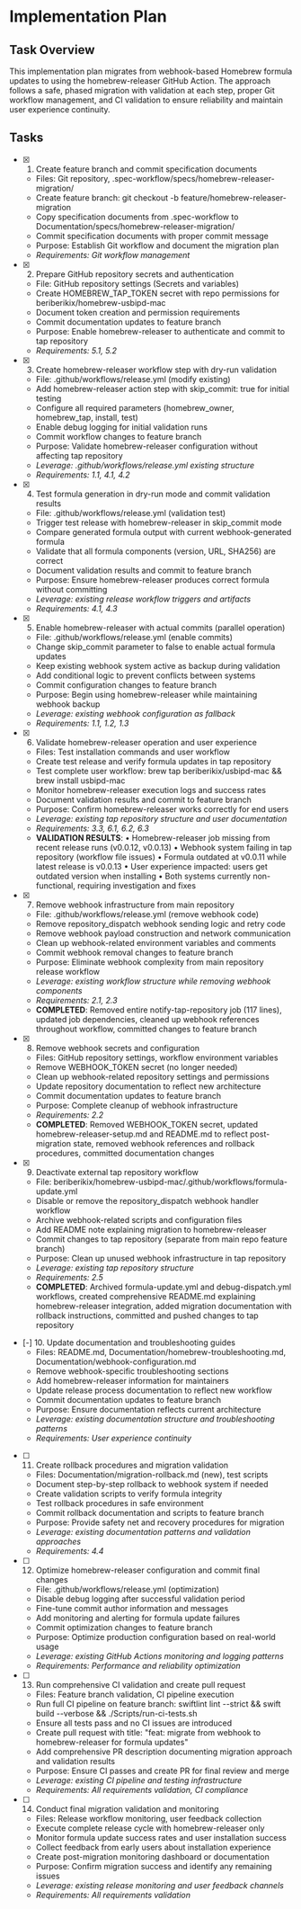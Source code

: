 # Implementation Plan

## Task Overview

This implementation plan migrates from webhook-based Homebrew formula updates to using the homebrew-releaser GitHub Action. The approach follows a safe, phased migration with validation at each step, proper Git workflow management, and CI validation to ensure reliability and maintain user experience continuity.

## Tasks

- [x] 1. Create feature branch and commit specification documents
  - Files: Git repository, .spec-workflow/specs/homebrew-releaser-migration/
  - Create feature branch: git checkout -b feature/homebrew-releaser-migration
  - Copy specification documents from .spec-workflow to Documentation/specs/homebrew-releaser-migration/
  - Commit specification documents with proper commit message
  - Purpose: Establish Git workflow and document the migration plan
  - _Requirements: Git workflow management_

- [x] 2. Prepare GitHub repository secrets and authentication
  - File: GitHub repository settings (Secrets and variables)
  - Create HOMEBREW_TAP_TOKEN secret with repo permissions for beriberikix/homebrew-usbipd-mac
  - Document token creation and permission requirements
  - Commit documentation updates to feature branch
  - Purpose: Enable homebrew-releaser to authenticate and commit to tap repository
  - _Requirements: 5.1, 5.2_

- [x] 3. Create homebrew-releaser workflow step with dry-run validation
  - File: .github/workflows/release.yml (modify existing)
  - Add homebrew-releaser action step with skip_commit: true for initial testing
  - Configure all required parameters (homebrew_owner, homebrew_tap, install, test)
  - Enable debug logging for initial validation runs
  - Commit workflow changes to feature branch
  - Purpose: Validate homebrew-releaser configuration without affecting tap repository
  - _Leverage: .github/workflows/release.yml existing structure_
  - _Requirements: 1.1, 4.1, 4.2_

- [x] 4. Test formula generation in dry-run mode and commit validation results
  - File: .github/workflows/release.yml (validation test)
  - Trigger test release with homebrew-releaser in skip_commit mode
  - Compare generated formula output with current webhook-generated formula
  - Validate that all formula components (version, URL, SHA256) are correct
  - Document validation results and commit to feature branch
  - Purpose: Ensure homebrew-releaser produces correct formula without committing
  - _Leverage: existing release workflow triggers and artifacts_
  - _Requirements: 4.1, 4.3_

- [x] 5. Enable homebrew-releaser with actual commits (parallel operation)
  - File: .github/workflows/release.yml (enable commits)
  - Change skip_commit parameter to false to enable actual formula updates
  - Keep existing webhook system active as backup during validation
  - Add conditional logic to prevent conflicts between systems
  - Commit configuration changes to feature branch
  - Purpose: Begin using homebrew-releaser while maintaining webhook backup
  - _Leverage: existing webhook configuration as fallback_
  - _Requirements: 1.1, 1.2, 1.3_

- [x] 6. Validate homebrew-releaser operation and user experience
  - Files: Test installation commands and user workflow
  - Create test release and verify formula updates in tap repository
  - Test complete user workflow: brew tap beriberikix/usbipd-mac && brew install usbipd-mac
  - Monitor homebrew-releaser execution logs and success rates
  - Document validation results and commit to feature branch
  - Purpose: Confirm homebrew-releaser works correctly for end users
  - _Leverage: existing tap repository structure and user documentation_
  - _Requirements: 3.3, 6.1, 6.2, 6.3_
  - **VALIDATION RESULTS**: 
    • Homebrew-releaser job missing from recent release runs (v0.0.12, v0.0.13)
    • Webhook system failing in tap repository (workflow file issues)
    • Formula outdated at v0.0.11 while latest release is v0.0.13
    • User experience impacted: users get outdated version when installing
    • Both systems currently non-functional, requiring investigation and fixes

- [x] 7. Remove webhook infrastructure from main repository
  - File: .github/workflows/release.yml (remove webhook code)
  - Remove repository_dispatch webhook sending logic and retry code
  - Remove webhook payload construction and network communication
  - Clean up webhook-related environment variables and comments
  - Commit webhook removal changes to feature branch
  - Purpose: Eliminate webhook complexity from main repository release workflow
  - _Leverage: existing workflow structure while removing webhook components_
  - _Requirements: 2.1, 2.3_
  - **COMPLETED**: Removed entire notify-tap-repository job (117 lines), updated job dependencies, cleaned up webhook references throughout workflow, committed changes to feature branch

- [x] 8. Remove webhook secrets and configuration
  - Files: GitHub repository settings, workflow environment variables
  - Remove WEBHOOK_TOKEN secret (no longer needed)
  - Clean up webhook-related repository settings and permissions
  - Update repository documentation to reflect new architecture
  - Commit documentation updates to feature branch
  - Purpose: Complete cleanup of webhook infrastructure
  - _Requirements: 2.2_
  - **COMPLETED**: Removed WEBHOOK_TOKEN secret, updated homebrew-releaser-setup.md and README.md to reflect post-migration state, removed webhook references and rollback procedures, committed documentation changes

- [x] 9. Deactivate external tap repository workflow
  - File: beriberikix/homebrew-usbipd-mac/.github/workflows/formula-update.yml
  - Disable or remove the repository_dispatch webhook handler workflow
  - Archive webhook-related scripts and configuration files
  - Add README note explaining migration to homebrew-releaser
  - Commit changes to tap repository (separate from main repo feature branch)
  - Purpose: Clean up unused webhook infrastructure in tap repository
  - _Leverage: existing tap repository structure_
  - _Requirements: 2.5_
  - **COMPLETED**: Archived formula-update.yml and debug-dispatch.yml workflows, created comprehensive README.md explaining homebrew-releaser integration, added migration documentation with rollback instructions, committed and pushed changes to tap repository

- [-] 10. Update documentation and troubleshooting guides
  - Files: README.md, Documentation/homebrew-troubleshooting.md, Documentation/webhook-configuration.md
  - Remove webhook-specific troubleshooting sections
  - Add homebrew-releaser information for maintainers
  - Update release process documentation to reflect new workflow
  - Commit documentation updates to feature branch
  - Purpose: Ensure documentation reflects current architecture
  - _Leverage: existing documentation structure and troubleshooting patterns_
  - _Requirements: User experience continuity_

- [ ] 11. Create rollback procedures and migration validation
  - Files: Documentation/migration-rollback.md (new), test scripts
  - Document step-by-step rollback to webhook system if needed
  - Create validation scripts to verify formula integrity
  - Test rollback procedures in safe environment
  - Commit rollback documentation and scripts to feature branch
  - Purpose: Provide safety net and recovery procedures for migration
  - _Leverage: existing documentation patterns and validation approaches_
  - _Requirements: 4.4_

- [ ] 12. Optimize homebrew-releaser configuration and commit final changes
  - File: .github/workflows/release.yml (optimization)
  - Disable debug logging after successful validation period
  - Fine-tune commit author information and messages
  - Add monitoring and alerting for formula update failures
  - Commit optimization changes to feature branch
  - Purpose: Optimize production configuration based on real-world usage
  - _Leverage: existing GitHub Actions monitoring and logging patterns_
  - _Requirements: Performance and reliability optimization_

- [ ] 13. Run comprehensive CI validation and create pull request
  - Files: Feature branch validation, CI pipeline execution
  - Run full CI pipeline on feature branch: swiftlint lint --strict && swift build --verbose && ./Scripts/run-ci-tests.sh
  - Ensure all tests pass and no CI issues are introduced
  - Create pull request with title: "feat: migrate from webhook to homebrew-releaser for formula updates"
  - Add comprehensive PR description documenting migration approach and validation results
  - Purpose: Ensure CI passes and create PR for final review and merge
  - _Leverage: existing CI pipeline and testing infrastructure_
  - _Requirements: All requirements validation, CI compliance_

- [ ] 14. Conduct final migration validation and monitoring
  - Files: Release workflow monitoring, user feedback collection
  - Execute complete release cycle with homebrew-releaser only
  - Monitor formula update success rates and user installation success
  - Collect feedback from early users about installation experience
  - Create post-migration monitoring dashboard or documentation
  - Purpose: Confirm migration success and identify any remaining issues
  - _Leverage: existing release monitoring and user feedback channels_
  - _Requirements: All requirements validation_
